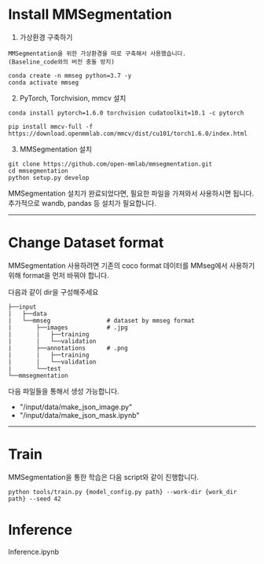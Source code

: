 # Install MMSegmentation

1. 가상환경 구축하기

```
MMSegmentation을 위한 가상환경을 따로 구축해서 사용했습니다. 
(Baseline_code와의 버전 충돌 방지)

conda create -n mmseg python=3.7 -y
conda activate mmseg
```

2. PyTorch, Torchvision, mmcv 설치

```
conda install pytorch=1.6.0 torchvision cudatoolkit=10.1 -c pytorch

pip install mmcv-full -f https://download.openmmlab.com/mmcv/dist/cu101/torch1.6.0/index.html
```

3. MMSegmentation 설치

```
git clone https://github.com/open-mmlab/mmsegmentation.git
cd mmsegmentation
python setup.py develop
```

MMSegmentation 설치가 완료되었다면, 필요한 파일을 가져와서 사용하시면 됩니다.
추가적으로 wandb, pandas 등 설치가 필요합니다.

---

# Change Dataset format

MMSegmentation 사용하려면 기존의 coco format 데이터를 MMseg에서 사용하기 위해 format을 먼저 바꿔야 합니다.

다음과 같이 dir을 구성해주세요
```
├──input
|   ├──data
|   └──mmseg                # dataset by mmseg format
|       ├──images           # .jpg
|       |   ├──training    
|       |   └──validation
|       ├──annotations      # .png
|       |   ├──training
|       |   └──validation
|       └──test
└──mmsegmentation
```

다음 파일들을 통해서 생성 가능합니다.
- "/input/data/make_json_image.py"
- "/input/data/make_json_mask.ipynb"

---

# Train 

MMSegmentation을 통한 학습은 다음 script와 같이 진행합니다.
```
python tools/train.py {model_config.py path} --work-dir {work_dir path} --seed 42 
```

# Inference

Inference.ipynb
